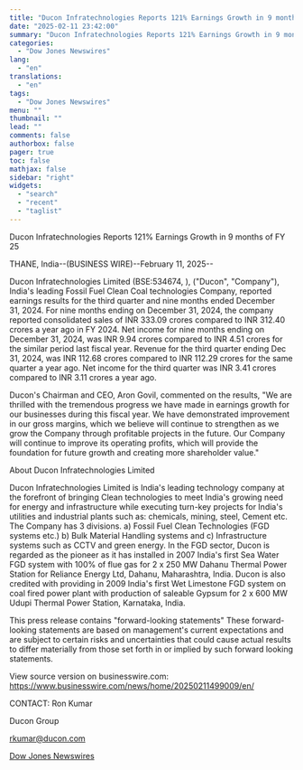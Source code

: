 ```yaml
---
title: "Ducon Infratechnologies Reports 121% Earnings Growth in 9 months of FY 25"
date: "2025-02-11 23:42:00"
summary: "Ducon Infratechnologies Reports 121% Earnings Growth in 9 months of FY 25THANE, India--(BUSINESS WIRE)--February 11, 2025--Ducon Infratechnologies Limited (BSE:534674, ), (\"Ducon\", \"Company\"), India's leading Fossil Fuel Clean Coal technologies Company, reported earnings results for the third quarter and nine months ended December 31, 2024. For nine months ending on December..."
categories:
  - "Dow Jones Newswires"
lang:
  - "en"
translations:
  - "en"
tags:
  - "Dow Jones Newswires"
menu: ""
thumbnail: ""
lead: ""
comments: false
authorbox: false
pager: true
toc: false
mathjax: false
sidebar: "right"
widgets:
  - "search"
  - "recent"
  - "taglist"
---
```


Ducon Infratechnologies Reports 121% Earnings Growth in 9 months of FY 25

THANE, India--(BUSINESS WIRE)--February 11, 2025--

Ducon Infratechnologies Limited (BSE:534674, ), ("Ducon", "Company"), India's leading Fossil Fuel Clean Coal technologies Company, reported earnings results for the third quarter and nine months ended December 31, 2024. For nine months ending on December 31, 2024, the company reported consolidated sales of INR 333.09 crores compared to INR 312.40 crores a year ago in FY 2024. Net income for nine months ending on December 31, 2024, was INR 9.94 crores compared to INR 4.51 crores for the similar period last fiscal year. Revenue for the third quarter ending Dec 31, 2024, was INR 112.68 crores compared to INR 112.29 crores for the same quarter a year ago. Net income for the third quarter was INR 3.41 crores compared to INR 3.11 crores a year ago.

Ducon's Chairman and CEO, Aron Govil, commented on the results, "We are thrilled with the tremendous progress we have made in earnings growth for our businesses during this fiscal year. We have demonstrated improvement in our gross margins, which we believe will continue to strengthen as we grow the Company through profitable projects in the future. Our Company will continue to improve its operating profits, which will provide the foundation for future growth and creating more shareholder value."

About Ducon Infratechnologies Limited

Ducon Infratechnologies Limited is India's leading technology company at the forefront of bringing Clean technologies to meet India's growing need for energy and infrastructure while executing turn-key projects for India's utilities and industrial plants such as: chemicals, mining, steel, Cement etc. The Company has 3 divisions. a) Fossil Fuel Clean Technologies (FGD systems etc.) b) Bulk Material Handling systems and c) Infrastructure systems such as CCTV and green energy. In the FGD sector, Ducon is regarded as the pioneer as it has installed in 2007 India's first Sea Water FGD system with 100% of flue gas for 2 x 250 MW Dahanu Thermal Power Station for Reliance Energy Ltd, Dahanu, Maharashtra, India. Ducon is also credited with providing in 2009 India's first Wet Limestone FGD system on coal fired power plant with production of saleable Gypsum for 2 x 600 MW Udupi Thermal Power Station, Karnataka, India.

This press release contains "forward-looking statements" These forward-looking statements are based on management's current expectations and are subject to certain risks and uncertainties that could cause actual results to differ materially from those set forth in or implied by such forward looking statements.

View source version on businesswire.com: https://www.businesswire.com/news/home/20250211499009/en/

CONTACT: Ron Kumar

Ducon Group

rkumar@ducon.com

[Dow Jones Newswires](https://www.tradingview.com/news/DJN_DN20250211007039:0/)
